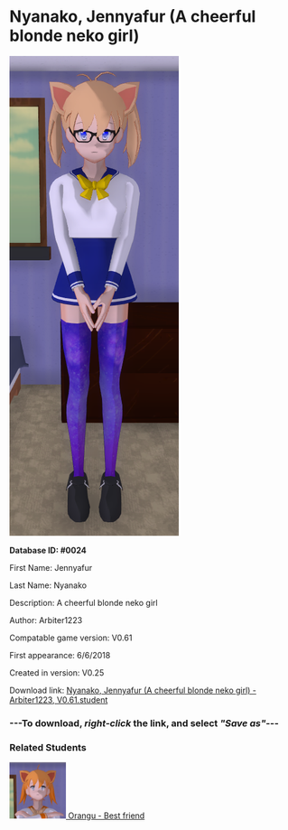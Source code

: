 # Nyanako, Jennyafur (A cheerful blonde neko girl)

<img src="../../Files/Images/Nyanako, Jennyafur (A cheerful blonde neko girl).png" title="Nyanako, Jennyafur (A cheerful blonde neko girl) - Arbiter1223, V0.61">

**Database ID: #0024**

First Name: Jennyafur

Last Name: Nyanako

Description: A cheerful blonde neko girl

Author: Arbiter1223

Compatable game version: V0.61

First appearance: 6/6/2018

Created in version: V0.25

Download link: <a href="https://raw.githubusercontent.com/Arbiter1223/Daigaku-Gurashi-Custom-Students/master/Files/Student%20Files/Nyanako%2C%20Jennyafur%20(A%20cheerful%20blonde%20neko%20girl)%20-%20Arbiter1223%2C%20V0.61.student">Nyanako, Jennyafur (A cheerful blonde neko girl) - Arbiter1223, V0.61.student</a>

### ---**To download, _right-click_ the link, and select _"Save as"_**---

### Related Students

<a href="Ando, Orangu (A very sweet, orange catgirl).md"><img src="../../Files/Thumbs/Ando, Orangu (A very sweet, orange catgirl).png" height="100" width="100" title="Ando, Orangu (A very sweet, orange catgirl) - Retsuko and Arbiter1223, V0.61"></a><a href="Ando, Orangu (A very sweet, orange catgirl).md"> Orangu - Best friend</a>

